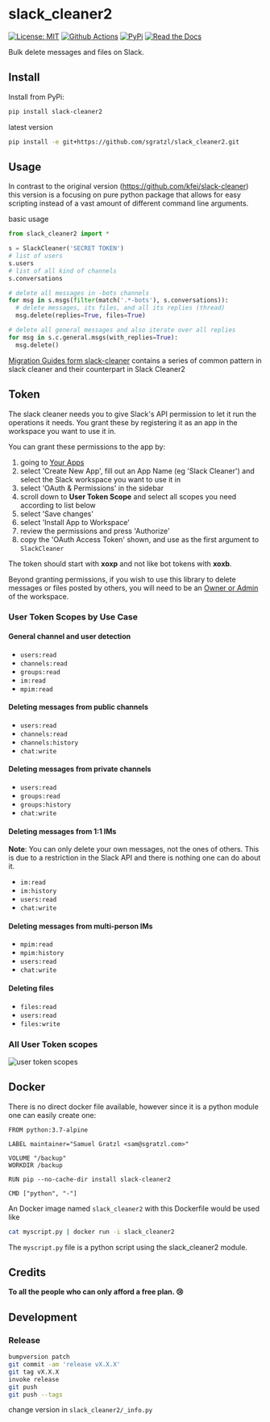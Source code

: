 # slack_cleaner2

[![License: MIT][mit-image]][mit-url] [![Github Actions][github-actions-image]][github-actions-url] [![PyPi][pypi-image]][pypi-url] [![Read the Docs][docs-image]][docs-url]

Bulk delete messages and files on Slack.

## Install

Install from PyPi:

```bash
pip install slack-cleaner2
```

latest version
```bash
pip install -e git+https://github.com/sgratzl/slack_cleaner2.git
```

## Usage

In contrast to the original version (https://github.com/kfei/slack-cleaner) this version is a focusing on pure python package that allows for easy scripting instead of a vast amount of different command line arguments. 

basic usage

```python
from slack_cleaner2 import *

s = SlackCleaner('SECRET TOKEN')
# list of users
s.users
# list of all kind of channels
s.conversations

# delete all messages in -bots channels
for msg in s.msgs(filter(match('.*-bots'), s.conversations)):
  # delete messages, its files, and all its replies (thread)
  msg.delete(replies=True, files=True)

# delete all general messages and also iterate over all replies
for msg in s.c.general.msgs(with_replies=True):
  msg.delete()
```

[Migration Guides form slack-cleaner](https://github.com/sgratzl/slack-cleaner/issues/79) contains a series of common pattern in slack cleaner and their counterpart in Slack Cleaner2


## Token

The slack cleaner needs you to give Slack's API permission to let it run the
operations it needs. You grant these by registering it as an app in the
workspace you want to use it in.

You can grant these permissions to the app by:

1. going to [Your Apps](https://api.slack.com/apps)
1. select 'Create New App', fill out an App Name (eg 'Slack Cleaner') and
   select the Slack workspace you want to use it in
1. select 'OAuth & Permissions' in the sidebar
1. scroll down to **User Token Scope** and select all scopes you need according to list below
1. select 'Save changes'
1. select 'Install App to Workspace'
1. review the permissions and press 'Authorize'
1. copy the 'OAuth Access Token' shown, and use as the first argument to `SlackCleaner`

The token should start with **xoxp** and not like bot tokens with **xoxb**.

Beyond granting permissions, if you wish to use this library to delete
messages or files posted by others, you will need to be an [Owner or
Admin](https://get.slack.help/hc/en-us/articles/218124397-Change-a-member-s-role) of the workspace.


### User Token Scopes by Use Case

#### General channel and user detection

- `users:read`
- `channels:read`
- `groups:read`
- `im:read`
- `mpim:read`

#### Deleting messages from public channels

- `users:read`
- `channels:read`
- `channels:history`
- `chat:write`

#### Deleting messages from private channels

- `users:read`
- `groups:read`
- `groups:history`
- `chat:write`

#### Deleting messages from 1:1 IMs

**Note**: You can only delete your own messages, not the ones of others. This is due to a restriction in the Slack API and there is nothing one can do about it.

- `im:read`
- `im:history`
- `users:read`
- `chat:write`

#### Deleting messages from multi-person IMs

- `mpim:read`
- `mpim:history`
- `users:read`
- `chat:write`

#### Deleting files

- `files:read`
- `users:read`
- `files:write`

### All User Token scopes

![user token scopes](https://user-images.githubusercontent.com/4129778/81291893-f20b9580-906a-11ea-80a8-f19f3e6878e9.png)

## Docker

There is no direct docker file available, however since it is a python module one can easily create one: 

```
FROM python:3.7-alpine

LABEL maintainer="Samuel Gratzl <sam@sgratzl.com>"

VOLUME "/backup"
WORKDIR /backup

RUN pip --no-cache-dir install slack-cleaner2

CMD ["python", "-"]
```

An Docker image named `slack_cleaner2` with this Dockerfile would be used like

```sh
cat myscript.py | docker run -i slack_cleaner2
```

The `myscript.py` file is a python script using the slack_cleaner2 module.

## Credits

**To all the people who can only afford a free plan. :cry:**


## Development

### Release

```bash
bumpversion patch
git commit -am 'release vX.X.X'
git tag vX.X.X
invoke release
git push 
git push --tags
```

change version in `slack_cleaner2/_info.py`

[mit-image]: https://img.shields.io/badge/License-MIT-yellow.svg
[mit-url]: https://opensource.org/licenses/MIT
[github-actions-image]: https://github.com/sgratzl/slack_cleaner2/workflows/python/badge.svg
[github-actions-url]: https://github.com/sgratzl/slack_cleaner2/actions
[pypi-image]: https://pypip.in/version/slack_cleaner2/badge.svg
[pypi-url]: https://pypi.python.org/pypi/slack_cleaner2/
[docs-image]: https://readthedocs.org/projects/slack-cleaner2/badge/?version=latest
[docs-url]: https://slack-cleaner2.readthedocs.io/en/latest/?badge=latest

